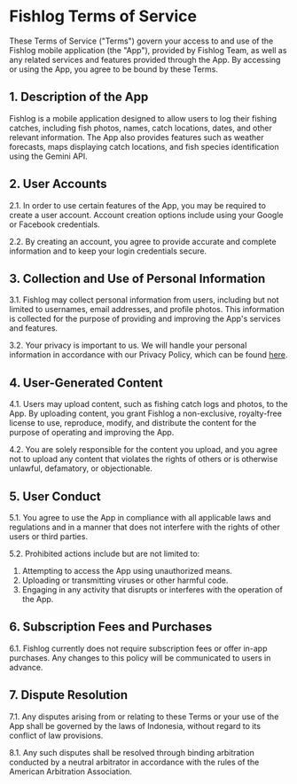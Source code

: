 # Fishlog Terms of Service

These Terms of Service ("Terms") govern your access to and use of the Fishlog mobile application (the "App"), provided
by Fishlog Team, as well as any related services and features provided through the App. By accessing or using the App,
you agree to be bound by these Terms.

## 1. Description of the App

Fishlog is a mobile application designed to allow users to log their fishing catches, including fish photos, names,
catch locations, dates, and other relevant information. The App also provides features such as weather forecasts, maps
displaying catch locations, and fish species identification using the Gemini API.

## 2. User Accounts

2.1. In order to use certain features of the App, you may be required to create a user account. Account creation options
include using your Google or Facebook credentials.

2.2. By creating an account, you agree to provide accurate and complete information and to keep your login credentials
secure.

## 3. Collection and Use of Personal Information

3.1. Fishlog may collect personal information from users, including but not limited to usernames, email addresses, and
profile photos. This information is collected for the purpose of providing and improving the App's services and
features.

3.2. Your privacy is important to us. We will handle your personal information in accordance with our Privacy Policy,
which can be found [here](https://github.com/harissabil/Fishlog/blob/main/docs/privacy-policy.md).

## 4. User-Generated Content

4.1. Users may upload content, such as fishing catch logs and photos, to the App. By uploading content, you grant
Fishlog a non-exclusive, royalty-free license to use, reproduce, modify, and distribute the content for the purpose of
operating and improving the App.

4.2. You are solely responsible for the content you upload, and you agree not to upload any content that violates the
rights of others or is otherwise unlawful, defamatory, or objectionable.

## 5. User Conduct

5.1. You agree to use the App in compliance with all applicable laws and regulations and in a manner that does not
interfere with the rights of other users or third parties.

5.2. Prohibited actions include but are not limited to:

1. Attempting to access the App using unauthorized means.
2. Uploading or transmitting viruses or other harmful code.
3. Engaging in any activity that disrupts or interferes with the operation of the App.

## 6. Subscription Fees and Purchases

6.1. Fishlog currently does not require subscription fees or offer in-app purchases. Any changes to this policy will be
communicated to users in advance.

## 7. Dispute Resolution

7.1. Any disputes arising from or relating to these Terms or your use of the App shall be governed by the laws of
Indonesia, without regard to its conflict of law provisions.

8.1. Any such disputes shall be resolved through binding arbitration conducted by a neutral arbitrator in accordance
with the rules of the American Arbitration Association.